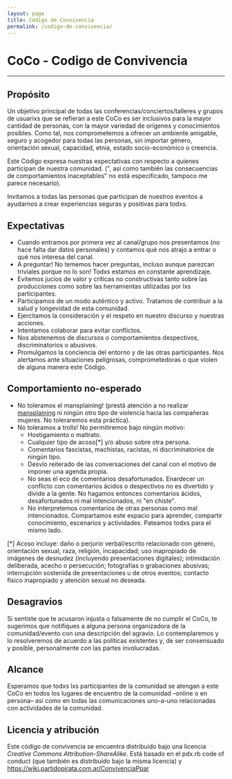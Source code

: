 ```yaml
---
layout: page
title: Código de Convivencia
permalink: /codigo-de-convivencia/
---
```


# CoCo - Codigo de Convivencia
---


## Propósito

Un objetivo principal de todas las conferencias/conciertos/talleres y grupos de usuarixs que se refieran a este CoCo es ser inclusivos para la mayor cantidad de personas, con la mayor variedad de orígenes y conocimientos posibles.
Como tal, nos comprometemos a ofrecer un ambiente amigable, seguro y acogedor para todas las personas, sin importar género, orientación sexual, capacidad, etnia, estado socio-económico o creencia.

Este Código expresa nuestras expectativas con respecto a quienes participan de nuestra comunidad. (", así como también las consecuencias de comportamientos inaceptables" no está especificado, tampoco me parece necesario).

Invitamos a todas las personas que participan de nuestros eventos a ayudarnos a crear experiencias seguras y positivas para todxs.



## Expectativas

* Cuando entramos  por primera vez al canal/grupo nos presentamos (no hace falta dar datos personales) y contamos qué nos atrajo a entrar o qué nos interesa del canal.
* A preguntar! No tememos hacer preguntas, incluso aunque parezcan triviales porque no lo son! Todxs estamos en constante aprendizaje.
* Evitemos jucios de valor y críticas no constructivas tanto sobre las producciones como sobre las herramientas utilizadas por lxs participantes.
* Participamos de un modo auténtico y activo. Tratamos de contribuir a la salud y longevidad de esta comunidad.
* Ejercitamos la consideración y el respeto en nuestro discurso y nuestras acciones.
* Intentamos colaborar para evitar conflictos.
* Nos abstenemos de discursos o comportamientos despectivos, discriminatorios o abusivos.
* Promulgamos la conciencia del entorno y de las otras participantes. Nos alertamos ante situaciones peligrosas, comprometedoras o que violen de alguna manera este Código.



## Comportamiento no-esperado

* No toleramos el mansplaining!
  (prestá atención a no realizar [mansplaining](https://es.wikipedia.org/wiki/Mansplaining) ni ningún otro tipo de violencia hacia las compañeras mujeres. No toleraremos esta práctica).
* No toleramos a trolls!
  No permitiremos bajo ningún motivo:
  * Hostigamiento o maltrato.
  * Cualquier tipo de acoso[*] y/o abuso sobre otra persona.
  * Comentarios fascistas, machistas, racistas, ni discriminatorios de ningún tipo.
  * Desvío reiterado de las conversaciones del canal con el motivo de imponer una agenda propia.
  * No seas el eco de comentarios desafortunados. Enardecer un conflicto con comentarios ácidos o despectivos no es divertido y divide a la gente. No hagamos entonces comentarios ácidos, desafortunados ni mal intencionados, ni "en chiste".
  * No interpretemos comentarios de otras personas como mal intencionados. Compartamos este espacio para aprender, compartir conocimiento, escenarios y actividades. Pateamos todxs para el mismo lado.

[*] Acoso incluye: daño o perjurio verbal/escrito relacionado con género, orientación sexual, raza, religión, incapacidad; uso inapropiado de imágenes de desnudez (incluyendo presentaciones digitales); intimidación deliberada, acecho o persecución; fotografías o grabaciones abusivas; interrupción sostenida de presentaciones u de otros eventos; contacto físico inapropiado y atención sexual no deseada.



## Desagravios

Si sentiste que te acusaron injusta o falsamente de no cumplir el CoCo, te sugerimos que notifiques a alguna persona organizadora de la comunidad/evento con una descripción del agravio. Lo contemplaremos y lo resolveremos de acuerdo a las políticas existentes y, de ser consensuado y posible, personalmente con las partes involucradas.



## Alcance

Esperamos que todxs lxs participantes de la comunidad se atengan a este CoCo en todos los lugares de encuentro de la comunidad –online o en persona– así como en todas las comunicaciones uno-a-uno relacionadas con actividades de la comunidad.



## Licencia y atribución

Este código de convivencia se encuentra distribuido bajo una licencia *Creative Commons Attribution-ShareAlike*. Está basado en el pdx.rb code of conduct (que también es distribuido bajo la misma licencia) y https://wiki.partidopirata.com.ar/ConvivenciaPpar
